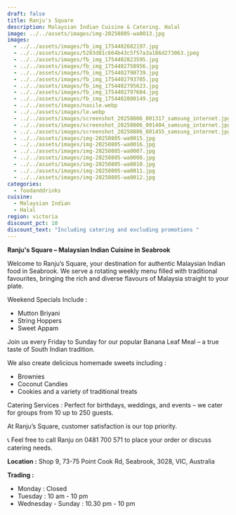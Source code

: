 ```yaml
---
draft: false
title: Ranju's Square
description: Malaysian Indian Cuisine & Catering. Halal
image: ../../assets/images/img-20250805-wa0013.jpg
images:
  - ../../assets/images/fb_img_1754402682197.jpg
  - ../../assets/images/5283d81c664b43c5f57a3a186d273063.jpeg
  - ../../assets/images/fb_img_1754402823595.jpg
  - ../../assets/images/fb_img_1754402758956.jpg
  - ../../assets/images/fb_img_1754402790739.jpg
  - ../../assets/images/fb_img_1754402793705.jpg
  - ../../assets/images/fb_img_1754402795623.jpg
  - ../../assets/images/fb_img_1754402797604.jpg
  - ../../assets/images/fb_img_1754402800149.jpg
  - ../../assets/images/nasile.webp
  - ../../assets/images/le.webp
  - ../../assets/images/screenshot_20250806_001317_samsung_internet.jpg
  - ../../assets/images/screenshot_20250806_001404_samsung_internet.jpg
  - ../../assets/images/screenshot_20250806_001455_samsung_internet.jpg
  - ../../assets/images/img-20250805-wa0015.jpg
  - ../../assets/images/img-20250805-wa0016.jpg
  - ../../assets/images/img-20250805-wa0007.jpg
  - ../../assets/images/img-20250805-wa0008.jpg
  - ../../assets/images/img-20250805-wa0010.jpg
  - ../../assets/images/img-20250805-wa0011.jpg
  - ../../assets/images/img-20250805-wa0012.jpg
categories:
  - foodanddrinks
cuisine:
  - Malaysian Indian
  - Halal
region: victoria
discount_pct: 10
discount_text: "Including catering and excluding promotions "
---
```

**Ranju's Square – Malaysian Indian Cuisine in Seabrook**

Welcome to Ranju’s Square, your destination for authentic Malaysian Indian food in Seabrook. We serve a rotating weekly menu filled with traditional favourites, bringing the rich and diverse flavours of Malaysia straight to your plate.

Weekend Specials Include :

* Mutton Briyani
* String Hoppers
* Sweet Appam

Join us every Friday to Sunday for our popular Banana Leaf Meal – a true taste of South Indian tradition.

We also create delicious homemade sweets including :

* Brownies
* Coconut Candies
* Cookies and a variety of traditional treats

Catering Services : Perfect for birthdays, weddings, and events – we cater for groups from 10 up to 250 guests.

At Ranju’s Square, customer satisfaction is our top priority.

📞 Feel free to call Ranju on 0481 700 571 to place your order or discuss catering needs.

**Location :** Shop 9, 73-75 Point Cook Rd, Seabrook, 3028, VIC, Australia 

**Trading :**

* Monday : Closed
* Tuesday : 10 am - 10 pm
* Wednesday - Sunday : 10.30 pm - 10 pm

